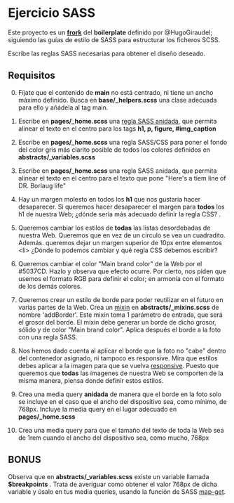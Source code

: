 # Ejercicio SASS

Este proyecto es un [**frork**](https://github.com/HugoGiraudel/sass-boilerplate) del **boilerplate** definido por @HugoGiraudel; siguiendo las guías de estilo de SASS para estructurar los ficheros SCSS.

Escribe las reglas SASS necesarias para obtener el diseño deseado.

## Requisitos

0. Fíjate que el contenido de __main__ no está centrado, ni tiene un ancho máximo definido. Busca en **base/_helpers.scss** una clase adecuada para ello y añádela al tag main.

1. Escribe en **pages/_home.scss** una [regla SASS anidada](https://www.w3schools.com/sass/sass_nesting.asp), que permita alinear el texto en el centro para los tags __h1, p, figure, #img_caption__

2. Escribe en **pages/_home.scss** una regla SASS/CSS para poner el fondo del color gris más clarito posible de todos los colores definidos en **abstracts/_variables.scss**

3. Escribe en **pages/_home.scss** una regla SASS anidada, que permita alinear el texto en el centro para el texto que pone "Here's a tiem line of DR. Borlaug life"

4. Hay un margen molesto en todos los **h1** que nos gustaria hacer desaparecer. Si queremos hacer desaparecer el margen para **todos** los h1 de nuestra Web; ¿dónde sería más adecuado definir la regla CSS? .

5. Queremos cambiar los estilos de **todas** las listas desordebadas de nuestra Web. Queremos que en vez de un círculo se vea un cuadradito. Además. queremos dejar un margen superior de 10px entre elementos \<li> ¿Dónde lo podemos cambiar y qué regla CSS debemos escribir?

6. Queremos cambiar el color "Main brand color" de la Web por el #5037CD.
Hazlo y observa que efecto ocurre. Por cierto, nos piden que usemos el formato RGB para definir el color; en armonía con el formato de los demás colores.

7. Queremos crear un estilo de borde para poder reutilizar en el futuro en 
varias partes de la Web. Crea un [mixin](https://www.w3schools.com/sass/sass_mixin_include.asp) en **abstracts/_mixins.scss** de nombre 'addBorder'. Este mixin toma 1 parámetro de entrada, que será el grosor del borde. El mixin debe generar un borde de dicho grosor, sólido y de color "Main brand color". Aplica después el borde a la foto con una regla SASS.

8. Nos hemos dado cuenta al aplicar el borde que la foto no "cabe" dentro del contenedor asignado, ni tampoco es responsive. Mira que estilos debes aplicar a la imagen para que se vuelva [responsive](https://www.w3schools.com/howto/howto_css_image_responsive.asp). Puesto que queremos que **todas** las ímagenes de nuestra Web se comporten de la misma manera, piensa donde definir estos estilos.

9. Crea una media query **anidada** de manera que el borde en la foto solo se incluye en el caso que el ancho del dispositivo sea, como mínimo, de 768px. Incluye la media query en el lugar adecuado en **pages/_home.scss**

10. Crea una media query para que el tamaño del texto de toda la Web sea de 1rem cuando el ancho del dispositivo sea, como mucho, 768px

## BONUS

Observa que en **abstracts/_variables.scss** existe un variable llamada __$breakpoints__ . Trata de averiguar como obtener el valor 768px de dicha variable y úsalo en tus media queries, usando la función de SASS [map-get](https://sass-lang.com/documentation/values/maps).
